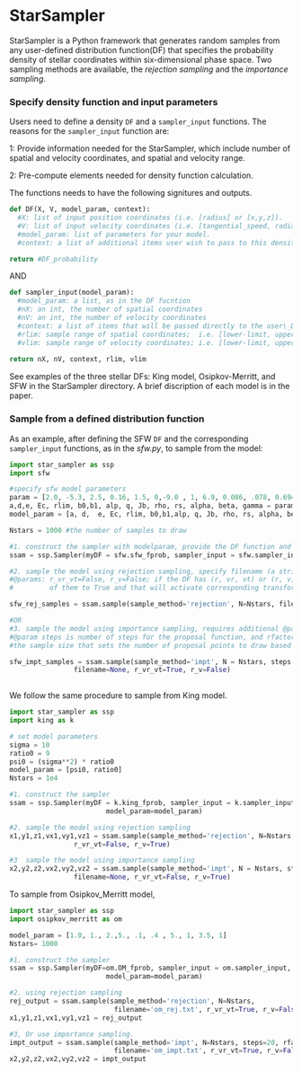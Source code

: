 # StarSampler

StarSampler is a Python framework that generates random samples from any user-defined distribution function(DF) that specifies the probability density of stellar coordinates within six-dimensional phase space. Two sampling methods are available, the *rejection sampling* and the *importance sampling*. 

### Specify density function and input parameters
Users need to define a density `DF` and a `sampler_input` functions. The reasons for the `sampler_input` function are:

1: Provide information needed for the StarSampler, which include number of spatial and velocity coordinates, and spatial and velocity range. 

2: Pre-compute elements needed for density function calculation.


The functions needs to have the following signitures and outputs.
```python
def DF(X, V, model_param, context):
  #X: list of input position coordinates (i.e. [radius] or [x,y,z]).
  #V: list of input velocity coordinates (i.e. [tangential_speed, radial_speed] or [vx,vy,vz]).
  #model_param: list of parameters for your model.
  #context: a list of additional items user wish to pass to this density function.

return #DF_probability
```

AND 

```python
def sampler_input(model_param):
  #model_param: a list, as in the DF fucntion
  #nX: an int, the number of spatial coordinates
  #nV: an int, the number of velocity coordinates
  #context: a list of items that will be passed directly to the user\_DF 
  #rlim: sample range of spatial coordinates;  i.e. [lower-limit, upper-limit]
  #vlim: sample range of velocity coordinates; i.e. [lower-limit, upper-limit]
  
return nX, nV, context, rlim, vlim
```

See examples of the three stellar DFs: King model, Osipkov-Merritt, and SFW in the StarSampler directory. A brief discription of each model is in the paper.



### Sample from a defined distribution function

As an example, after defining the SFW `DF` and the corresponding `sampler_input` functions, as in the *sfw.py*, to sample from the model:

```python
import star_sampler as ssp
import sfw

#specify sfw model parameters
param = [2.0, -5.3, 2.5, 0.16, 1.5, 0,-9.0 , 1, 6.9, 0.086, .078, 0.694444, 1., 3., 1.]
a,d,e, Ec, rlim, b0,b1, alp, q, Jb, rho, rs, alpha, beta, gamma = param
model_param = [a, d,  e, Ec, rlim, b0,b1,alp, q, Jb, rho, rs, alpha, beta, gamma]

Nstars = 1000 #the number of samples to draw

#1. construct the sampler with modelparam, provide the DF function and input function
ssam = ssp.Sampler(myDF = sfw.sfw_fprob, sampler_input = sfw.sampler_input, model_param=model_param)

#2. sample the model using rejection sampling, specify filename (a string) will save the output to the file.
#@params: r_vr_vt=False, r_v=False; if the DF has (r, vr, vt) or (r, v) as the coordinates, user can set one 
#         of them to True and that will activate corresponding transformation to [x,y,z,vx,vy,vz] coordinates.

sfw_rej_samples = ssam.sample(sample_method='rejection', N=Nstars, filename=None, r_vr_vt=False, r_v=False)

#OR
#3. sample the model using importance sampling, requires additional @param steps and @param rfactor.
#@param steps is number of steps for the proposal function, and rfactor is the multiplication factor of 
#the sample size that sets the number of proposal points to draw based on the desired samples.

sfw_impt_samples = ssam.sample(sample_method='impt', N = Nstars, steps = 20, rfactor = 3,
                filename=None, r_vr_vt=True, r_v=False)
                
```


We follow the same procedure to sample from King model.

```python
import star_sampler as ssp
import king as k

# set model parameters
sigma = 10
ratio0 = 9
psi0 = (sigma**2) * ratio0
model_param = [psi0, ratio0]
Nstars = 1e4

#1. construct the sampler
ssam = ssp.Sampler(myDF = k.king_fprob, sampler_input = k.sampler_input,
                        model_param=model_param)

#2. sample the model using rejection sampling
x1,y1,z1,vx1,vy1,vz1 = ssam.sample(sample_method='rejection', N=Nstars, filename=None,
                r_vr_vt=False, r_v=True)

#3  sample the model using importance sampling
x2,y2,z2,vx2,vy2,vz2 = ssam.sample(sample_method='impt', N = Nstars, steps = 20, rfactor = 3,
                filename=None, r_vr_vt=False, r_v=True)
```


To sample from Osipkov\_Merritt model,

```python
import star_sampler as ssp
import osipkov_merritt as om

model_param = [1.0, 1., 2.,5., .1, .4 , 5., 1, 3.5, 1]
Nstars= 1000

#1. construct the sampler
ssam = ssp.Sampler(myDF=om.OM_fprob, sampler_input = om.sampler_input,
                        model_param=model_param)

#2. using rejection sampling
rej_output = ssam.sample(sample_method='rejection', N=Nstars, 
                          filename='om_rej.txt', r_vr_vt=True, r_v=False)
x1,y1,z1,vx1,vy1,vz1 = rej_output

#3, Or use importance sampling.
impt_output = ssam.sample(sample_method='impt', N=Nstars, steps=20, rfactor=30, 
                          filename='om_impt.txt', r_vr_vt=True, r_v=False)
x2,y2,z2,vx2,vy2,vz2 = impt_output
```






